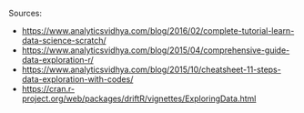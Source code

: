 Sources:
- https://www.analyticsvidhya.com/blog/2016/02/complete-tutorial-learn-data-science-scratch/
- https://www.analyticsvidhya.com/blog/2015/04/comprehensive-guide-data-exploration-r/
- https://www.analyticsvidhya.com/blog/2015/10/cheatsheet-11-steps-data-exploration-with-codes/
- https://cran.r-project.org/web/packages/driftR/vignettes/ExploringData.html
